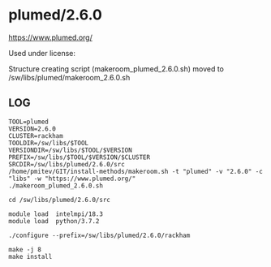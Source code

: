 plumed/2.6.0
========================

<https://www.plumed.org/>

Used under license:


Structure creating script (makeroom_plumed_2.6.0.sh) moved to /sw/libs/plumed/makeroom_2.6.0.sh

LOG
---

    TOOL=plumed
    VERSION=2.6.0
    CLUSTER=rackham
    TOOLDIR=/sw/libs/$TOOL
    VERSIONDIR=/sw/libs/$TOOL/$VERSION
    PREFIX=/sw/libs/$TOOL/$VERSION/$CLUSTER
    SRCDIR=/sw/libs/plumed/2.6.0/src
    /home/pmitev/GIT/install-methods/makeroom.sh -t "plumed" -v "2.6.0" -c "libs" -w "https://www.plumed.org/"
    ./makeroom_plumed_2.6.0.sh

    cd /sw/libs/plumed/2.6.0/src

    module load  intelmpi/18.3
    module load  python/3.7.2

    ./configure --prefix=/sw/libs/plumed/2.6.0/rackham

    make -j 8
    make install

